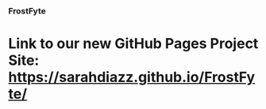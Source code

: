 ### FrostFyte
# Link to our new GitHub Pages Project Site: https://sarahdiazz.github.io/FrostFyte/


